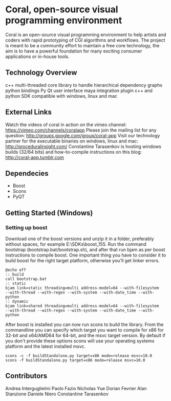 Coral, open-source visual programming environment
===========================================================

Coral is an open-source visual programming environment to help artists and coders with rapid prototyping of CGI algorithms and workflows.
The project is meant to be a community effort to maintain a free core technology, the aim is to have a powerful foundation for many exciting consumer applications or in-house tools. 

## Technology Overview

c++ multi-threaded core library to handle hierarchical dependency graphs
python bindings
Py Qt user interface
maya integration plugin
c++ and python SDK
compatible with windows, linux and mac 

## External Links

Watch the videos of coral in action on the vimeo channel: https://vimeo.com/channels/coralapp
Please join the mailing list for any question: http://groups.google.com/group/coral-app
Visit our technology partner for the executable binaries on windows, linux and mac: http://proceduralinsight.com/
Constantine Tarasenkov is hosting windows builds (32/64 bits) and how-to-compile instructions on this blog: http://coral-app.tumblr.com 

## Dependecies

- Boost
- Scons
- PyQT

## Getting Started (Windows)

### Setting up boost

Download one of the boost versions and unzip it in a folder, preferably without spaces, for example E:\SDKs\boost_155. Run the command bootstrap (bootstrap.bat/bootstrap.sh), and after that run bjam as per boost instructions to compile boost. One important thing you have to consider it to build boost for the right target platform, otherwise you'll get linker errors.

```
@echo off
:: build
call bootstrap.bat
:: static
bjam link=static threading=multi address-model=64 --with-filesystem
--with-thread --with-regex --with-system --with-date_time --with-python
:: dynamic
bjam link=shared threading=multi address-model=64 --with-filesystem
--with-thread --with-regex --with-system --with-date_time --with-python
```

After boost is installed you can now run scons to build the library. From the commandline you can specify which target you want to compile for x86 for 32-bit and x64/AMD64 for 64-bit, and the msvc target version. By default if you don't provide these options scons will use your operating systems platform and the latest installed msvc.

```
scons -c -f buildStandalone.py target=x86 mode=release msvc=10.0
scons -f buildStandalone.py target=x86 mode=release msvc=10.0
```

## Contributors

Andrea Interguglielmi
Paolo Fazio
Nicholas Yue
Dorian Fevrier
Alan Stanzione
Daniele Niero
Constantine Tarasenkov 